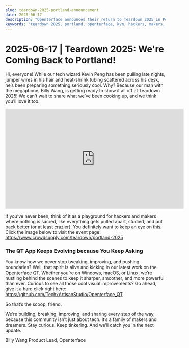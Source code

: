```yaml
---
slug: teardown-2025-portland-announcement
date: 2025-06-17
description: "Openterface announces their return to Teardown 2025 in Portland, showcasing new developments and QT app improvements for hackers and makers."
keywords: "teardown 2025, portland, openterface, kvm, hackers, makers, qt app, techxartisan"
---
```


# 2025-06-17 | Teardown 2025: We're Coming Back to Portland!

Hi, everyone! While our tech wizard Kevin Peng has been pulling late nights, jumper wires in his hair and heat-shrink tubing scattered across his desk, he’s been preparing something seriously cool. Why? Because our man with the megaphone, Billy Wang, is getting ready to show it all off at Teardown 2025! We can't wait to share what we’ve been cooking up, and we think you’ll love it too.

<iframe width="560" height="315" src="https://www.youtube.com/embed/f0nQYxOnck4?si=Lh9jknJcSpD15nac" title="YouTube video player" frameborder="0" allow="accelerometer; autoplay; clipboard-write; encrypted-media; gyroscope; picture-in-picture; web-share" referrerpolicy="strict-origin-when-cross-origin" allowfullscreen></iframe>

If you’ve never been, think of it as a playground for hackers and makers where nothing is sacred, like everything gets pulled apart, studied, and put back better (or at least crazier). You definitely want to keep an eye on this. Click the image below to visit the event page: https://www.crowdsupply.com/teardown/portland-2025

### The QT App Keeps Evolving because You Keep Asking

You know how we never stop tweaking, improving, and pushing boundaries? Well, that spirit is alive and kicking in our latest work on the Openterface QT. Whether you’re on Windows, macOS, or Linux, we’re hustling behind the scenes to keep it sharper, smoother, and more powerful than ever. Curious to see all those cool visual improvements? Go ahead, give it a hard click right here: <https://github.com/TechxArtisanStudio/Openterface_QT>

So that’s the scoop, friend.

We’re building, breaking, improving, and sharing every step of the way, because this community isn’t just about tech. It’s a family of makers and dreamers. Stay curious. Keep tinkering. And we’ll catch you in the next update.

Billy Wang
Product Lead, Openterface
